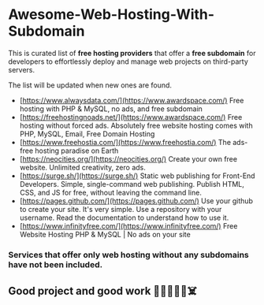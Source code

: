 # Awesome-Web-Hosting-With-Subdomain
This is curated list of **free hosting providers** that offer a **free subdomain** for developers to effortlessly deploy and manage web projects on third-party servers.

The list will be updated when new ones are found.



* [https://www.alwaysdata.com/](https://www.awardspace.com/) Free hosting with PHP & MySQL, no ads, and free subdomain
* [https://freehostingnoads.net/](https://www.awardspace.com/) Free hosting without forced ads. Absolutely free website hosting comes with PHP, MySQL, Email, Free Domain Hosting
* [https://www.freehostia.com/](https://www.freehostia.com/) The ads-free hosting paradise on Earth
* [https://neocities.org/](https://neocities.org/) Create your own free website. Unlimited creativity, zero ads.
* [https://surge.sh/](https://surge.sh/) Static web publishing for Front-End Developers. Simple, single-command web publishing. Publish HTML, CSS, and JS for free, without leaving the command line.
* [https://pages.github.com/](https://pages.github.com/) Use your github to create your site. It's very simple. Use a repository with your username. Read the documentation to understand how to use it.
* [https://www.infinityfree.com/](https://www.infinityfree.com/) Free Website Hosting PHP & MySQL | No ads on your site

### Services that offer only web hosting without any subdomains have not been included.


## Good project and good work 👻🫡👋🧟‍♂️☠️
